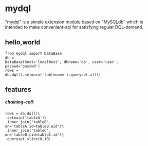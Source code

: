 # mydql
"mydql" is a simple extension module based on "MySQLdb" which is intended to make convenient-api for satisfying regular DQL-demand.

## hello,world
<code>from mydql import DataBase</code><br>
<code>db = DataBase(host='localhost', dbname='db', user='user', passwd='passwd')</code><br>
<code>rows = db.dql().setmain('tablename').queryset.all()</code><br>
## features
##### chaining-call:
<code>rows = db.dql()\\</code><br>
<code>.setmain('tableA')\\</code><br>
<code>.inner_join('tableB', on='tableA.id=tableB.aid')\\</code><br>
<code>.inner_join('tableC', on='tableB.cid=tableC.id')\\</code><br>
<code>.queryset.slice(0,10)</code>
